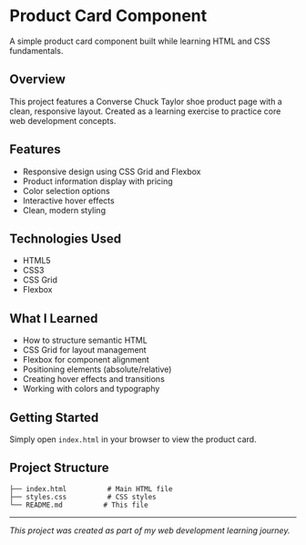# Product Card Component

A simple product card component built while learning HTML and CSS fundamentals.

## Overview

This project features a Converse Chuck Taylor shoe product page with a clean, responsive layout. Created as a learning exercise to practice core web development concepts.

## Features

- Responsive design using CSS Grid and Flexbox
- Product information display with pricing
- Color selection options
- Interactive hover effects
- Clean, modern styling

## Technologies Used

- HTML5
- CSS3
- CSS Grid
- Flexbox

## What I Learned

- How to structure semantic HTML
- CSS Grid for layout management
- Flexbox for component alignment
- Positioning elements (absolute/relative)
- Creating hover effects and transitions
- Working with colors and typography

## Getting Started

Simply open `index.html` in your browser to view the product card.

## Project Structure

```
├── index.html          # Main HTML file
├── styles.css          # CSS styles
└── README.md          # This file
```

---

*This project was created as part of my web development learning journey.*